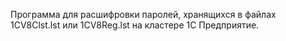 Программа для расшифровки паролей, хранящихся в файлах 1CV8Clst.lst или 1CV8Reg.lst на кластере 1С Предприятие.